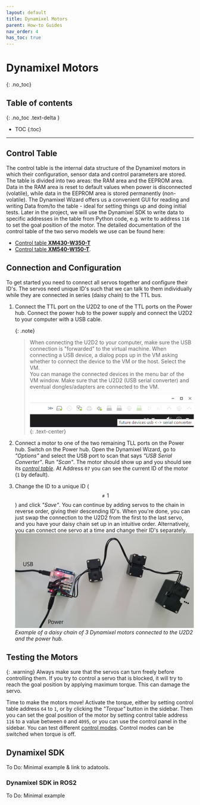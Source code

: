 ```yaml
---
layout: default
title: Dynamixel Motors
parent: How-to Guides
nav_order: 4
has_toc: true
---
```


# Dynamixel Motors
{: .no_toc}

## Table of contents
{: .no_toc .text-delta }
- TOC
{:toc}

---

## Control Table
The control table is the internal data structure of the Dynamixel motors in which their configuration, sensor data and control parameters are stored. The table is divided into two areas: the RAM area and the EEPROM area. Data in the RAM area is reset to default values when power is disconnected (volatile), while data in the EEPROM area is stored permanently (non-volatile). The Dynamixel Wizard offers us a convenient GUI for reading and writing Data from/to the table - ideal for setting things up and doing initial tests. Later in the project, we will use the Dynamixel SDK to write data to specific addresses in the table from Python code, e.g. write to address `116` to set the goal position of the motor.
The detailed documentation of the control table of the two servo models we use can be found here:

 - [ Control table __XM430-W350-T__](https://emanual.robotis.com/docs/en/dxl/x/xm430-w350/#control-table)
 - [ Control table __XM540-W150-T__](https://emanual.robotis.com/docs/en/dxl/x/xm540-w150/#control-table).


## Connection and Configuration
To get started you need to connect all servos together and configure their ID's. The servos need unique ID's such that we can talk to them individually while they are connected in series (daisy chain) to the TTL bus.

1. Connect the TTL port on the U2D2 to one of the TTL ports on the Power hub. Connect the power hub to the power supply and connect the U2D2 to your computer with a USB cable.

    {: .note}
    >When connecting the U2D2 to your computer, make sure the USB connection is "forwarded" to the virtual machine. When connecting a USB device, a dialog pops up in the VM asking whether to connect the device to the VM or the host. Select the VM.  
    You can manage the connected devices in the menu bar of the VM window. Make sure that the U2D2 (USB serial converter) and eventual dongles/adapters are connected to the VM.
    >
    >![VM USB devices](../../assets/images/vm_usb.png)
    >{: .text-center}

2. Connect a motor to one of the two remaining TLL ports on the Power hub. Switch on the Power hub. Open the Dynamixel Wizard, go to _"Options"_ and select the USB port to scan that says _"USB Serial Converter"_.
    Run _"Scan"_. The motor should show up and you should see its [_control table_](https://emanual.robotis.com/docs/en/software/dynamixel/dynamixel_wizard2/#dynamixel-control-table).
    At Address `07` you can see the current ID of the motor (`1` by default).
    
3. Change the ID to a unique ID ($$\neq 1$$) and click _"Save"_. You can continue by adding servos to the chain in reverse order, giving their descending ID's. When you're done, you can just swap the connection to the U2D2 from the first to the last servo, and you have your daisy chain set up in an intuitive order. Alternatively, you can connect one servo at a time and change their ID's separately.
![Dynamixel connection](../../assets/images/dynamixel_connection.jpg)
_Example of a daisy chain of 3 Dynamixel motors connected to the U2D2 and the power hub._

## Testing the Motors

{: .warning}
Always make sure that the servos can turn freely before controlling them. If you try to control a servo that is blocked, it will try to reach the goal position by applying maximum torque. This can damage the servo.

Time to make the motors move! Activate the torque, either by setting control table address `64` to `1`, or by clicking the _"Torque"_ button in the sidebar. Then you can set the goal position of the motor by setting control table address `116` to a value between `0` and `4095`, or you can use the control panel in the sidebar. You can test different [control modes](https://emanual.robotis.com/docs/en/dxl/x/xm430-w350/#operating-mode11). Control modes can be switched when torque is off.





## Dynamixel SDK
To Do: Minimal example & link to adatools.

### Dynamixel SDK in ROS2
To Do: Minimal example


